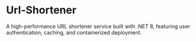 # Url-Shortener
A high-performance URL shortener service built with .NET 8, featuring user authentication, caching, and containerized deployment.
